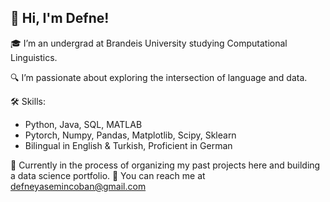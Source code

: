 ## 💫 Hi, I'm Defne!

🎓 I’m an undergrad at Brandeis University studying Computational Linguistics.

🔍 I’m passionate about exploring the intersection of language and data.

<!--
🚀 Current Projects:
- 🍲 **Cookbook Project:** Creating a comprehensive gourmet cookbook from a large dataset of recipes.
- 💻 **Concurrent Unix Shell in Java:** Implementing a concurrent shell using threads for my class project.
-->
🛠️ Skills:
- Python, Java, SQL, MATLAB
- Pytorch, Numpy, Pandas, Matplotlib, Scipy, Sklearn
- Bilingual in English & Turkish, Proficient in German

🌱 Currently in the process of organizing my past projects here and building a data science portfolio. 
💌 You can reach me at defneyasemincoban@gmail.com
